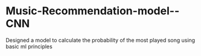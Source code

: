 # Music-Recommendation-model--CNN
Designed a model to calculate the probability of the most played song using basic ml principles 
